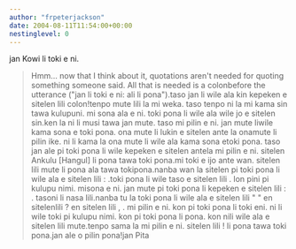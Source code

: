 ```yaml
---
author: "frpeterjackson"
date: 2004-08-11T11:54:00+00:00
nestinglevel: 0
---
```

jan Kowi li toki e ni.
> Hmm... now that I think about it, quotations aren't needed for
> quoting something someone said. All that is needed is a colonbefore
> the utterance ("jan li toki e ni: ali li pona").taso jan li wile ala kin kepeken e sitelen lili colon!tenpo mute lili la mi weka. taso tenpo ni la mi kama sin tawa kulupuni. mi sona ala e ni. toki pona li wile ala wile jo e sitelen sin.ken la ni li musi tawa jan mute. taso mi pilin e ni. jan mute liwile kama sona e toki pona. ona mute li lukin e sitelen ante la onamute li pilin ike. ni li kama la ona mute li wile ala kama sona etoki pona. taso jan ale pi toki pona li wile kepeken e sitelen antela mi pilin e ni. sitelen Ankulu \[Hangul\] li pona tawa toki pona.mi toki e ijo ante wan. sitelen lili mute li pona ala tawa tokipona.nanba wan la sitelen pi toki pona li wile ala e sitelen lili : .toki pona li wile taso e sitelen lili . lon pini pi kulupu nimi. misona e ni. jan mute pi toki pona li kepeken e sitelen lili : . tasoni li nasa lili.nanba tu la toki pona li wile ala e sitelen lili " " en sitelenlili ? en sitelen lili , . mi pilin e ni. kon pi toki pona li toki eni. ni li wile toki pi kulupu nimi. kon pi toki pona li pona. kon nili wile ala e sitelen lili mute.tenpo sama la mi pilin e ni. sitelen lili ! li pona tawa toki pona.jan ale o pilin pona!jan Pita